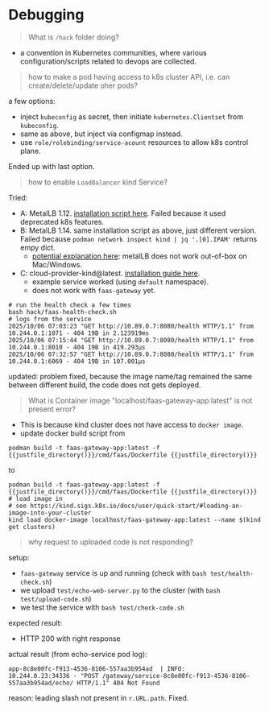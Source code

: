 # Debugging

> What is `/hack` folder doing?

- a convention in Kubernetes communities, where various configuration/scripts related to devops are collected.

> how to make a pod having access to k8s cluster API, i.e. can create/delete/update oher pods?

a few options:
- inject `kubeconfig` as secret, then initiate `kubernetes.Clientset` from `kubeconfig`.
- same as above, but inject via configmap instead.
- use `role/rolebinding/service-acount` resources to allow k8s control plane.

Ended up with last option.

> how to enable `LoadBalancer` kind Service?

Tried:
- A: MetalLB 1.12. [installation script here](https://github.com/luksa/kubernetes-in-action-2nd-edition/blob/a511b9ede8b34f25b1b0f748e742be770f091f74/Chapter11/install-metallb-kind.sh#L4). Failed because it used deprecated k8s features.
- B: MetalLB 1.14. same installation script as above, just different version. Failed because `podman network inspect kind | jq '.[0].IPAM'` returns empy dict.
    - [potential explanation here](https://github.com/kubernetes-sigs/kind/issues/3560): metalLB does not work out-of-box on Mac/Windows.
- C: cloud-provider-kind@latest. [installation guide here](https://kind.sigs.k8s.io/docs/user/loadbalancer/).
    - example service worked (using `default` namespace).
    - does not work with `faas-gateway` yet.


```shell
# run the health check a few times
bash hack/faas-health-check.sh
# logs from the service
2025/10/06 07:03:23 "GET http://10.89.0.7:8080/health HTTP/1.1" from 10.244.0.1:1071 - 404 19B in 2.123919ms
2025/10/06 07:15:44 "GET http://10.89.0.7:8080/health HTTP/1.1" from 10.244.0.1:8010 - 404 19B in 419.293µs
2025/10/06 07:32:57 "GET http://10.89.0.7:8080/health HTTP/1.1" from 10.244.0.1:6069 - 404 19B in 107.001µs
```

updated: problem fixed, because the image name/tag remained the same between different build, the code does not gets deployed.

> What is Container image "localhost/faas-gateway-app:latest" is not present error?

- This is because kind cluster does not have access to `docker image`.
- update docker build script from

```shell
podman build -t faas-gateway-app:latest -f {{justfile_directory()}}/cmd/faas/Dockerfile {{justfile_directory()}}
```
to 

```shell
podman build -t faas-gateway-app:latest -f {{justfile_directory()}}/cmd/faas/Dockerfile {{justfile_directory()}}
# load image in
# see https://kind.sigs.k8s.io/docs/user/quick-start/#loading-an-image-into-your-cluster
kind load docker-image localhost/faas-gateway-app:latest --name $(kind get clusters)
```

> why request to uploaded code is not responding?

setup:
- `faas-gateway` service is up and running (check with `bash test/health-check.sh`)
- we upload `test/echo-web-server.py` to the cluster (with `bash test/upload-code.sh`)
- we test the service with `bash test/check-code.sh`

expected result:
- HTTP 200 with right response

actual result (from echo-service pod log):
```shell
app-8c8e00fc-f913-4536-8106-557aa3b954ad  | INFO:     10.244.0.23:34336 - "POST /gateway/service-8c8e00fc-f913-4536-8106-557aa3b954ad/echo/ HTTP/1.1" 404 Not Found
```

reason: leading slash not present in `r.URL.path`. Fixed.

